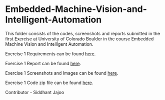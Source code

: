 # Embedded-Machine-Vision-and-Intelligent-Automation

This folder consists of the codes, screenshots and reports submitted in the first Exercise at University of Colorado Boulder in the course Embedded Machine Vision and Intelligent Automation.

Exercise 1 Requirements can be found [here](https://github.com/jajoosiddhant/Embedded-Machine-Vision-and-Intelligent-Automation/blob/master/Exercise%201/Exercise-1-Requirements.pdf).

Exercise 1 Report can be found [here](https://github.com/jajoosiddhant/Embedded-Machine-Vision-and-Intelligent-Automation/blob/master/Exercise%201/Exercise%201%20Report.pdf).

Exercise 1 Screenshots and Images can be found [here](https://github.com/jajoosiddhant/Embedded-Machine-Vision-and-Intelligent-Automation/tree/master/Exercise%201/Screenshots%20and%20Images).

Exercise 1 Code zip file can be found [here](https://github.com/jajoosiddhant/Embedded-Machine-Vision-and-Intelligent-Automation/blob/master/Exercise%201/Siddhant.Jajoo.zip).

Contributor - Siddhant Jajoo
